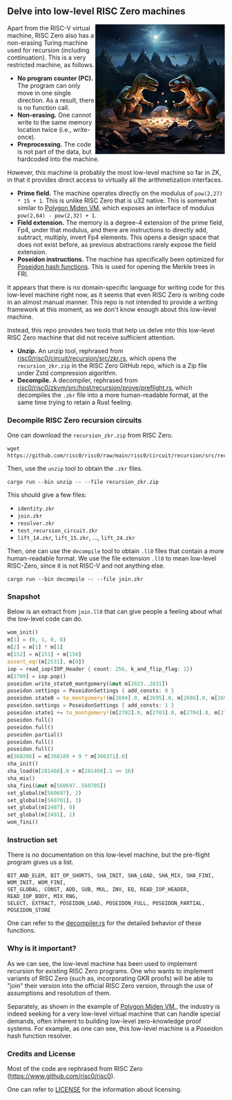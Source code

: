 ## Delve into low-level RISC Zero machines

<img src="title.png" align="right" alt="two dinosaurs playing stones that are flying" width="300"/>

Apart from the RISC-V virtual machine, RISC Zero also has a non-erasing Turing machine used for recursion (including 
continuation). This is a very restricted machine, as follows.

- **No program counter (PC).** The program can only move in one single direction. As a result, there is no 
function call.
- **Non-erasing.** One cannot write to the same memory location twice (i.e., write-once).
- **Preprocessing.** The code is not part of the data, but hardcoded into the machine.

However, this machine is probably the most low-level machine so far in ZK, in that it provides direct access to virtually 
all the arithmetization interfaces.

- **Prime field.** The machine operates directly on the modulus of `pow(2,27) * 15 + 1`. This is unlike RISC Zero that 
is u32 native. This is somewhat similar to [Polygon Miden VM](https://0xpolygonmiden.github.io/miden-vm/design/main.html), which exposes an interface of modulus `pow(2,64) - pow(2,32) + 1`.
- **Field extension.** The memory is a degree-4 extension of the prime field, Fp4, under that modulus, and there are instructions 
to directly add, subtract, multiply, invert Fp4 elements. This opens a design space that does not exist before, as previous 
abstractions rarely expose the field extension.
- **Poseidon instructions.** The machine has specifically been optimized for [Poseidon hash functions](https://www.poseidon-hash.info/). This is used 
for opening the Merkle trees in FRI.

It appears that there is no domain-specific language for writing code for this low-level machine right now, as it 
seems that even RISC Zero is writing code in an almost manual manner. This repo is not intended to provide a writing 
framework at this moment, as we don't know enough about this low-level machine.

Instead, this repo provides two tools that help us delve into this low-level RISC Zero machine that did not receive 
sufficient attention.
- **Unzip.** An unzip tool, rephrased from [risc0/risc0/circuit/recursion/src/zkr.rs](https://github.com/risc0/risc0/blob/main/risc0/circuit/recursion/src/zkr.rs), 
which opens the `recursion_zkr.zip` in the RISC Zero GitHub repo, which is a Zip file under Zstd compression algorithm.
- **Decompile.** A decompiler, rephrased from [risc0/risc0/zkvm/src/host/recursion/prove/preflight.rs](https://github.com/risc0/risc0/blob/main/risc0/zkvm/src/host/recursion/prove/preflight.rs), 
which decompiles the `.zkr` file into a more human-readable format, at the same time trying to retain a Rust feeling.

### Decompile RISC Zero recursion circuits

One can download the `recursion_zkr.zip` from RISC Zero.
```console
wget https://github.com/risc0/risc0/raw/main/risc0/circuit/recursion/src/recursion_zkr.zip
```

Then, use the `unzip` tool to obtain the `.zkr` files.
```console
cargo run --bin unzip -- --file recursion_zkr.zip
```

This should give a few files:
- `identity.zkr`
- `join.zkr`
- `resolver.zkr`
- `test_recursion_circuit.zkr`
- `lift_14.zkr`, `lift_15.zkr`, ..., `lift_24.zkr`

Then, one can use the `decompile` tool to obtain `.ll0` files that contain a more human-readable format. We use the 
file extension `.ll0` to mean low-level RISC-Zero, since it is not RISC-V and not anything else.

```console
cargo run --bin decompile -- --file join.zkr
```

### Snapshot

Below is an extract from `join.ll0` that can give people a feeling about what the low-level code can do.

```rust
wom_init()
m[1] = (0, 1, 0, 0)
m[2] = m[1] * m[1]
m[152] = m[151] + m[150]
assert_eq!(m[2531], m[0])
iop = read_iop(IOP_Header { count: 256, k_and_flip_flag: 2})
m[2789] = iop.pop()
poseidon.write_state0_montgomery(&mut m[2823..2831])
poseidon.settings = PoseidonSettings { add_consts: 0 }
poseidon.state0 = to_montgomery!(m[2694].0, m[2695].0, m[2696].0, m[2697].0, m[2698].0, m[2699].0, m[2700].0, m[2701].0)
poseidon.settings = PoseidonSettings { add_consts: 1 }
poseidon.state1 += to_montgomery!(m[2702].0, m[2703].0, m[2704].0, m[2705].0, m[2706].0, m[2707].0, m[2708].0, m[2709].0)
poseidon.full()
poseidon.full()
poseidon.partial()
poseidon.full()
poseidon.full()
m[368206] = m[368189 + 9 * m[366371].0]
sha_init()
sha_load(m[281460].0 + m[281460].1 << 16)
sha_mix()
sha_fini(&mut m[560697..560705])
set_global(m[560697], 2)
set_global(m[560701], 3)
set_global(m[2487], 0)
set_global(m[2491], 1)
wom_fini()
```

### Instruction set

There is no documentation on this low-level machine, but the pre-flight program gives us a list.
```
BIT_AND_ELEM, BIT_OP_SHORTS, SHA_INIT, SHA_LOAD, SHA_MIX, SHA_FINI, WOM_INIT, WOM_FINI, 
SET_GLOBAL, CONST, ADD, SUB, MUL, INV, EQ, READ_IOP_HEADER, READ_IOP_BODY, MIX_RNG, 
SELECT, EXTRACT, POSEIDON_LOAD, POSEIDON_FULL, POSEIDON_PARTIAL, POSEIDON_STORE
```

One can refer to the [decompiler.rs](src/bin/decompile.rs) for the detailed behavior of these functions.

### Why is it important?

As we can see, the low-level machine has been used to implement recursion for existing RISC Zero programs. 
One who wants to implement variants of RISC Zero (such as, incorporating GKR proofs) will be able to "join" their version into
the official RISC Zero version, through the use of assumptions and resolution of them. 

Separately, as shown in the example of [Polygon Miden VM](https://0xpolygonmiden.github.io/miden-vm/design/main.html),, the industry is indeed seeking for a very low-level 
virtual machine that can handle special demands, often inherent to building low-level zero-knowledge proof systems. For 
example, as one can see, this low-level machine is a Poseidon hash function resolver. 

### Credits and License
Most of the code are rephrased from RISC Zero (https://www.github.com/risc0/risc0).

One can refer to [LICENSE](LICENSE) for the information about licensing.